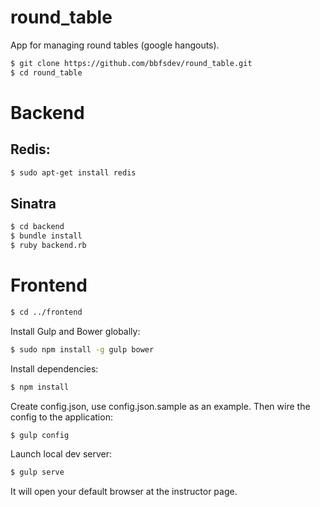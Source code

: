 round_table
===========

App for managing round tables (google hangouts).

```bash
$ git clone https://github.com/bbfsdev/round_table.git
$ cd round_table
```

# Backend

## Redis:

```bash
$ sudo apt-get install redis
```

## Sinatra

```bash
$ cd backend
$ bundle install
$ ruby backend.rb
```

# Frontend

```bash
$ cd ../frontend
```

Install Gulp and Bower globally:

```bash
$ sudo npm install -g gulp bower
```

Install dependencies:
```bash
$ npm install
```

Create config.json, use config.json.sample as an example.
Then wire the config to the application:

```bash
$ gulp config
```

Launch local dev server:
```bash
$ gulp serve
```

It will open your default browser at the instructor page.
